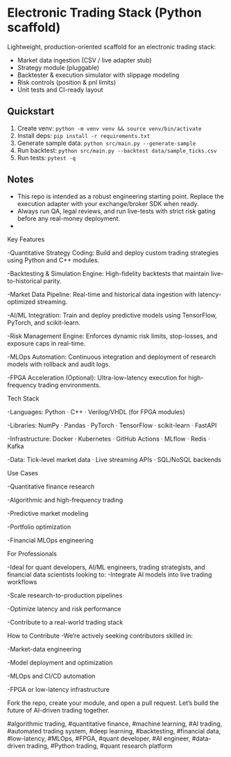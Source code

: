 # Electronic Trading Stack (Python scaffold)

Lightweight, production-oriented scaffold for an electronic trading stack:
- Market data ingestion (CSV / live adapter stub)
- Strategy module (pluggable)
- Backtester & execution simulator with slippage modeling
- Risk controls (position & pnl limits)
- Unit tests and CI-ready layout

## Quickstart
1. Create venv: `python -m venv venv && source venv/bin/activate`
2. Install deps: `pip install -r requirements.txt`
3. Generate sample data: `python src/main.py --generate-sample`
4. Run backtest: `python src/main.py --backtest data/sample_ticks.csv`
5. Run tests: `pytest -q`

## Notes
- This repo is intended as a robust engineering starting point. Replace the execution adapter with your exchange/broker SDK when ready.
- Always run QA, legal reviews, and run live-tests with strict risk gating before any real-money deployment.
- 
Key Features

-Quantitative Strategy Coding: Build and deploy custom trading strategies using Python and C++ modules.

-Backtesting & Simulation Engine: High-fidelity backtests that maintain live-to-historical parity.

-Market Data Pipeline: Real-time and historical data ingestion with latency-optimized streaming.

-AI/ML Integration: Train and deploy predictive models using TensorFlow, PyTorch, and scikit-learn.

-Risk Management Engine: Enforces dynamic risk limits, stop-losses, and exposure caps in real-time.

-MLOps Automation: Continuous integration and deployment of research models with rollback and audit logs.

-FPGA Acceleration (Optional): Ultra-low-latency execution for high-frequency trading environments.


Tech Stack

-Languages: Python · C++ · Verilog/VHDL (for FPGA modules)

-Libraries: NumPy · Pandas · PyTorch · TensorFlow · scikit-learn · FastAPI

-Infrastructure: Docker · Kubernetes · GitHub Actions · MLflow · Redis · Kafka

-Data: Tick-level market data · Live streaming APIs · SQL/NoSQL backends

Use Cases

-Quantitative finance research

-Algorithmic and high-frequency trading

-Predictive market modeling

-Portfolio optimization

-Financial MLOps engineering


For Professionals

-Ideal for quant developers, AI/ML engineers, trading strategists, and financial data scientists looking to:
-Integrate AI models into live trading workflows

-Scale research-to-production pipelines

-Optimize latency and risk performance

-Contribute to a real-world trading stack


How to Contribute
-We’re actively seeking contributors skilled in:

-Market-data engineering

-Model deployment and optimization

-MLOps and CI/CD automation

-FPGA or low-latency infrastructure

Fork the repo, create your module, and open a pull request. Let’s build the future of AI-driven trading together.

#algorithmic trading, #quantitative finance, #machine learning, #AI trading, #automated trading system, #deep learning, #backtesting, #financial data, #low-latency, #MLOps, #FPGA, #quant developer, #AI engineer, #data-driven trading, #Python trading, #quant research platform

